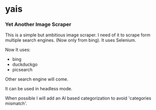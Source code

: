# yais
### Yet Another Image Scraper

This is a simple but ambitious image scraper. I need of it to scrape form multiple search engines. (Now only from bing). It uses Selenium. 

Now It uses:
* bing
* duckduckgo
* picsearch 

Other search engine will come. 

It can be used in headless mode. 

When possible I will add an AI based categorization to avoid 'categories mismatch'. 


